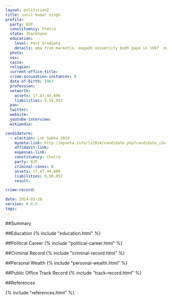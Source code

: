 ```yaml
---
layout: politician2
title: sunil kumar singh
profile: 
  party: BJP
  constituency: Chatra
  state: Jharkhand
  education: 
    level: Post Graduate
    details: mba from marketin  magadh university bodh gaya in 1987  ma in sociology  magadh university  bodh gaya in 1992.
  photo: 
  sex: 
  caste: 
  religion: 
  current-office-title: 
  crime-accusation-instances: 0
  date-of-birth: 1963
  profession: 
  networth: 
    assets: 17,47,44,806
    liabilities: 9,50,052
  pan: 
  twitter: 
  website: 
  youtube-interview: 
  wikipedia: 

candidature: 
  - election: Lok Sabha 2014
    myneta-link: http://myneta.info/ls2014/candidate.php?candidate_id=1230
    affidavit-link: 
    expenses-link: 
    constituency: Chatra 
    party: BJP
    criminal-cases: 0
    assets: 17,47,44,806
    liabilities: 9,50,052
    result:  

crime-record: 

date: 2014-01-28
version: 0.0.5
tags: 
---
```

##Summary


##Education
{% include "education.html" %}


##Political Career
{% include "political-career.html" %}


##Criminal Record
{% include "criminal-record.html" %}


##Personal Wealth
{% include "personal-wealth.html" %}


##Public Office Track Record
{% include "track-record.html" %}


##References


{% include "references.html" %}